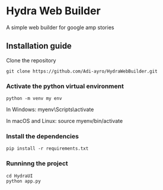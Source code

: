 # Hydra Web Builder

A simple web builder for google amp stories

## Installation guide 

Clone the repository

```Shell
git clone https://github.com/Adi-ayro/HydraWebBuilder.git
```

### Activate the python virtual environment

```Shell
python -m venv my env
```

In Windows:
myenv\Scripts\activate

In macOS and Linux:
source myenv/bin/activate

### Install the dependencies

```Shell
pip install -r requirements.txt
```

### Runninng the project

```Shell
cd HydraUI
python app.py
```